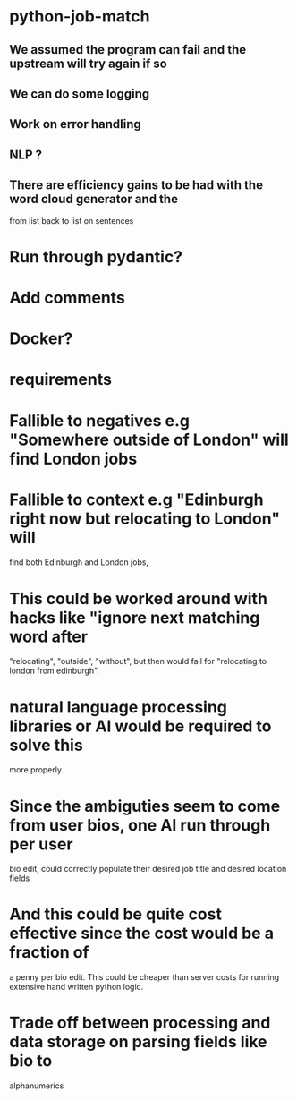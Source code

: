 # python-job-match

## We assumed the program can fail and the upstream will try again if so
## We can do some logging
## Work on error handling
## NLP ?
## There are efficiency gains to be had with the word cloud generator and the
from list back to list on sentences
# Run through pydantic?
# Add comments
# Docker?
# requirements

# Fallible to negatives e.g "Somewhere outside of London" will find London jobs
# Fallible to context e.g "Edinburgh right now but relocating to London" will
find both Edinburgh and London jobs,

# This could be worked around with hacks like "ignore next matching word after
"relocating", "outside", "without", but then would fail for "relocating to
london from edinburgh".
# natural language processing libraries or AI would be required to solve this
more properly.
# Since the ambiguties seem to come from user bios, one AI run through per user
bio edit, could correctly populate their desired job title and desired location
fields
# And this could be quite cost effective since the cost would be a fraction of
a penny per bio edit. This could be cheaper than server costs for running
extensive hand written python logic.

# Trade off between processing and data storage on parsing fields like bio to
alphanumerics
